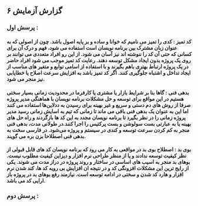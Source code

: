 ## گزارش آزمایش ۶

### پرسش اول :

#### کد تمیز : کدی را تمیز می نامیم که خوانا و ساده و بر پایه اصول باشد. چون از اصولی که به عنوان زبان مشترک بین برنامه نویسان است استفاده می شود، فهم و درک آن برای کسانی که حتی آن کد را ننوشته اند نیز آسان می شود. از این رو افراد متعددی می توانند بر روی یک پروژه بدون ایجاد مشکل توسعه دهند. رعایت کد تمیز موجب می شود افراد حاضر در یک پروژه ارتباط بهتری باهم بگیرند و با استفاده از اسامی توابع و متغیر های مناسب از ایجاد تداخل و اشتباه جلوگیری کنند. اگر کد تمیز باشد به افزایش سرعت اصلاح یا خطایابی نیز منجر می شود.


#### بدهی فنی : گاها بنا بر شرایط بازار یا مشتری یا کارفرما در محدودیت زمانی بسیار سختی هستیم در این مواقع برای توسعه و حل مشکلات برنامه نویسان با هماهنگی مدیر پروژه ‌صرفا از روش های دم دستی و سریع و غیر بهینه برای رسیدن به ددلاین‌ها استفاده می کنند اما این به عنوان یک بدهی فنی باقی می ماند تا زمانی که تیم به اسایش زمانی رسید مدیر پروژه زمانی را در نظر بگیرد تا برنامه نویسان مجدد به این کد ها بازگردند و راه حل های بهینه یا به عبارتی بست سولوشن و بست پرکتیس را اجرا کنند.در طولانی مدت، بدهی فنی منجر به کم کردن سرعت توسعه و کندی در سیستم و پروژه می‌شود. در فارسی سخت به بدهی فنی اصطلاحا بزن بره می گویند.

#### بوی بد : اصطلاح بوی بد در مواقعی به کار می رود که برنامه نویسان کد های قابل قبولی از نظر کیفیت توسعه ندادند و یا از منظر طراحی نرم افزار و دیزاین کیفیت مطلوب نیست. بوهای بد منجر به اسیب های اساسی در ساختار و روند پروژه در دراز مدت می شوند. یکی از رایج ترین این مشکلات افزونگی کد و در نتیجه ان افزایش بی رویه کد ها، کند شدن نرم افزار و هارد کد شدن و سختی در ادامه توسعه است. نیازمند رفع بوهای بد در پروژه باز ارایی کد می باشد.

### پرسش دوم :

